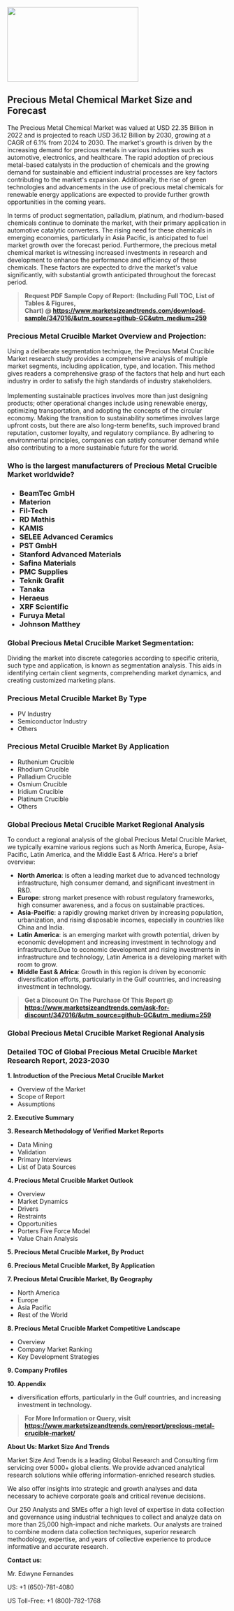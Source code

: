 <p><img class="alignnone size-medium wp-image-20088" src="https://ffe5etoiles.com/wp-content/uploads/2024/12/MST1-300x171.png" alt="" width="300" height="171" /></p><h2>Precious Metal Chemical Market Size and Forecast</h2><p>The Precious Metal Chemical Market was valued at USD 22.35 Billion in 2022 and is projected to reach USD 36.12 Billion by 2030, growing at a CAGR of 6.1% from 2024 to 2030. The market's growth is driven by the increasing demand for precious metals in various industries such as automotive, electronics, and healthcare. The rapid adoption of precious metal-based catalysts in the production of chemicals and the growing demand for sustainable and efficient industrial processes are key factors contributing to the market's expansion. Additionally, the rise of green technologies and advancements in the use of precious metal chemicals for renewable energy applications are expected to provide further growth opportunities in the coming years.</p><p>In terms of product segmentation, palladium, platinum, and rhodium-based chemicals continue to dominate the market, with their primary application in automotive catalytic converters. The rising need for these chemicals in emerging economies, particularly in Asia Pacific, is anticipated to fuel market growth over the forecast period. Furthermore, the precious metal chemical market is witnessing increased investments in research and development to enhance the performance and efficiency of these chemicals. These factors are expected to drive the market's value significantly, with substantial growth anticipated throughout the forecast period.</p></p><blockquote id="" class=""><strong>Request PDF Sample Copy of Report: (Including Full TOC, List of Tables &amp; Figures, Chart)&nbsp;@&nbsp;<strong><a href="https://www.marketsizeandtrends.com/download-sample/347016/&utm_source=github-GC&utm_medium=259" target="_blank">https://www.marketsizeandtrends.com/download-sample/347016/&utm_source=github-GC&utm_medium=259</a></strong></strong></blockquote><h3 id="" class="">Precious Metal Crucible Market&nbsp;Overview and Projection:</h3><p id="" class="">Using a deliberate segmentation technique, the Precious Metal Crucible Market research study provides a comprehensive analysis of multiple market segments, including application, type, and location. This method gives readers a comprehensive grasp of the factors that help and hurt each industry in order to satisfy the high standards of industry stakeholders. <br /> <br />Implementing sustainable practices involves more than just designing products; other operational changes include using renewable energy, optimizing transportation, and adopting the concepts of the circular economy. Making the transition to sustainability sometimes involves large upfront costs, but there are also long-term benefits, such improved brand reputation, customer loyalty, and regulatory compliance. By adhering to environmental principles, companies can satisfy consumer demand while also contributing to a more sustainable future for the world.</p><h3 id="" class="">Who is the largest manufacturers of&nbsp;Precious Metal Crucible Market worldwide?</h3><h3 class=""><p><ul><li>BeamTec GmbH </li><li> Materion </li><li> Fil-Tech </li><li> RD Mathis </li><li> KAMIS </li><li> SELEE Advanced Ceramics </li><li> PST GmbH </li><li> Stanford Advanced Materials </li><li> Safina Materials </li><li> PMC Supplies </li><li> Teknik Grafit </li><li> Tanaka </li><li> Heraeus </li><li> XRF Scientific </li><li> Furuya Metal </li><li> Johnson Matthey</li></ul></p></h3><h3 id="" class="">Global&nbsp;Precious Metal Crucible Market Segmentation:</h3><p id="" class="">Dividing the market into discrete categories according to specific criteria, such type and application, is known as segmentation analysis. This aids in identifying certain client segments, comprehending market dynamics, and creating customized marketing plans.</p><h3 id="" class="">Precious Metal Crucible Market&nbsp;By Type</h3><p><p><ul><li>PV Industry</li><li> Semiconductor Industry</li><li> Others</p></li></ul></p></p><h3 id="" class="">Precious Metal Crucible Market&nbsp;By Application</h3><p class=""><p><ul><li>Ruthenium Crucible</li><li> Rhodium Crucible</li><li> Palladium Crucible</li><li> Osmium Crucible</li><li> Iridium Crucible</li><li> Platinum Crucible</li><li> Others</li></ul></p></p><h3 id="" class="">Global Precious Metal Crucible Market Regional Analysis</h3><p id="" class="">To conduct a regional analysis of the global Precious Metal Crucible Market, we typically examine various regions such as North America, Europe, Asia-Pacific, Latin America, and the Middle East &amp; Africa. Here's a brief overview:</p><ul><li><strong>North America</strong>: is often a leading market due to advanced technology infrastructure, high consumer demand, and significant investment in R&amp;D.</li><li><strong>Europe</strong>: strong market presence with robust regulatory frameworks, high consumer awareness, and a focus on sustainable practices.</li><li><strong>Asia-Pacific</strong>: a rapidly growing market driven by increasing population, urbanization, and rising disposable incomes, especially in countries like China and India.</li><li><strong>Latin America</strong>: is an emerging market with growth potential, driven by economic development and increasing investment in technology and infrastructure.Due to economic development and rising investments in infrastructure and technology, Latin America is a developing market with room to grow.</li><li><strong>Middle East &amp; Africa</strong>: Growth in this region is driven by economic diversification efforts, particularly in the Gulf countries, and increasing investment in technology.</li></ul><blockquote id="" class=""><strong>Get a Discount On The Purchase Of This Report @ <strong><a href="https://www.marketsizeandtrends.com/ask-for-discount/347016/&utm_source=github-GC&utm_medium=259" target="_blank">https://www.marketsizeandtrends.com/ask-for-discount/347016/&utm_source=github-GC&utm_medium=259</a></strong></strong></blockquote><h3 id="" class="">Global Precious Metal Crucible Market Regional Analysis</h3><h3 id="" class="">Detailed TOC of Global Precious Metal Crucible Market Research Report, 2023-2030</h3><p id="" class=""><strong>1. Introduction of the Precious Metal Crucible Market</strong></p><ul><li>Overview of the Market</li><li>Scope of Report</li><li>Assumptions</li></ul><p id="" class=""><strong>2. Executive Summary</strong></p><p id="" class=""><strong>3. Research Methodology of Verified Market Reports</strong></p><ul><li>Data Mining</li><li>Validation</li><li>Primary Interviews</li><li>List of Data Sources</li></ul><p id="" class=""><strong>4. Precious Metal Crucible Market Outlook</strong></p><ul><li>Overview</li><li>Market Dynamics</li><li>Drivers</li><li>Restraints</li><li>Opportunities</li><li>Porters Five Force Model</li><li>Value Chain Analysis</li></ul><p id="" class=""><strong>5. Precious Metal Crucible Market, By Product</strong></p><p id="" class=""><strong>6. Precious Metal Crucible Market, By Application</strong></p><p id="" class=""><strong>7. Precious Metal Crucible Market, By Geography</strong></p><ul><li>North America</li><li>Europe</li><li>Asia Pacific</li><li>Rest of the World</li></ul><p id="" class=""><strong>8. Precious Metal Crucible Market Competitive Landscape</strong></p><ul><li>Overview</li><li>Company Market Ranking</li><li>Key Development Strategies</li></ul><p id="" class=""><strong>9. Company Profiles</strong></p><p id="" class=""><strong>10. Appendix</strong></p><ul><li>diversification efforts, particularly in the Gulf countries, and increasing investment in technology.</li></ul><blockquote id="" class=""><strong>For More Information or Query, visit <strong><strong><a href="https://www.marketsizeandtrends.com/report/precious-metal-crucible-market/" target="_blank">https://www.marketsizeandtrends.com/report/precious-metal-crucible-market/</a></strong></strong></strong></blockquote><p id="" class=""><strong>About Us: Market Size And Trends</strong></p><p id="" class="">Market Size And Trends is a leading Global Research and Consulting firm servicing over 5000+ global clients. We provide advanced analytical research solutions while offering information-enriched research studies.</p><p id="" class="">We also offer insights into strategic and growth analyses and data necessary to achieve corporate goals and critical revenue decisions.</p><p id="" class="">Our 250 Analysts and SMEs offer a high level of expertise in data collection and governance using industrial techniques to collect and analyze data on more than 25,000 high-impact and niche markets. Our analysts are trained to combine modern data collection techniques, superior research methodology, expertise, and years of collective experience to produce informative and accurate research.</p><p id="" class=""><strong>Contact us:</strong></p><p id="" class="">Mr. Edwyne Fernandes</p><p id="" class="">US: +1 (650)-781-4080</p><p id="" class="">US Toll-Free: +1 (800)-782-1768</p>
